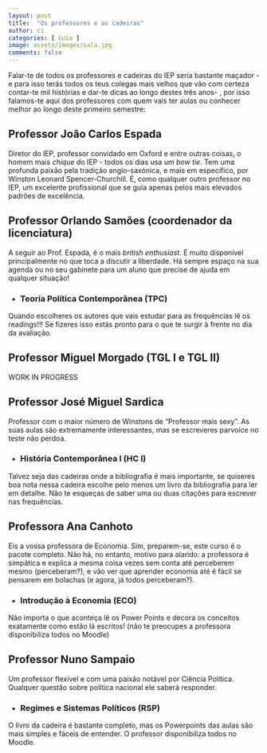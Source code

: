 ```yaml
---
layout: post
title:  "Os professores e as cadeiras"
author: ci
categories: [ Guia ]
image: assets/images/sala.jpg
comments: false
---
```

Falar-te de todos os professores e cadeiras do IEP seria bastante maçador - e para isso terás todos os teus colegas mais velhos que vão com certeza contar-te mil histórias e dar-te dicas ao longo destes três anos- , por isso falamos-te aqui dos professores com quem vais ter aulas ou conhecer melhor ao longo deste primeiro semestre:

## Professor João Carlos Espada
Diretor do IEP, professor convidado em Oxford e entre outras coisas, o homem mais *chique* do IEP - todos os dias usa um *bow tie*. Tem uma profunda paixão pela tradição anglo-saxónica, e mais em específico, por Winston Leonard Spencer-Churchill. É, como qualquer outro professor no IEP, um excelente profissional que se guia apenas pelos mais elevados padrões de excelência.

## Professor Orlando Samões (coordenador da licenciatura)
A seguir ao Prof. Espada, é o mais *british enthusiast*. É muito disponível principalmente no que toca a discutir a liberdade. Há sempre espaço na sua agenda ou no seu gabinete para um aluno que precise de ajuda em qualquer situação!

- ### Teoria Política Contemporânea (TPC)
Quando escolheres os autores que vais estudar para as frequências lê os readings!!! Se fizeres isso estás pronto para o que te surgir à frente no dia da avaliação.

## Professor Miguel Morgado (TGL I e TGL II)

WORK IN PROGRESS

## Professor José Miguel Sardica
Professor com o maior número de Winstons de “Professor mais sexy”. As suas aulas são extremamente interessantes, mas se escreveres parvoíce no teste não perdoa.

- ### História Contemporânea I (HC I)
Talvez seja das cadeiras onde a bibliografia é mais importante, se quiseres boa nota nessa cadeira escolhe pelo menos um livro da bibliografia para ler em detalhe. Não te esqueças de saber uma ou duas citações para escrever nas frequências.

## Professora Ana Canhoto
Eis a vossa professora de Economia. Sim, preparem-se, este curso é o pacote completo. Não há, no entanto, motivo para alarido: a professora é simpática e explica a mesma coisa vezes sem conta até perceberem mesmo (perceberam?), e vão ver que aprender economia até é fácil se pensarem em bolachas (e agora, já todos perceberam?).

- ### Introdução à Economia (ECO)
Não importa o que aconteça lê os Power Points e decora os conceitos exatamente como estão lá escritos! (não te preocupes a professora disponibiliza todos no Moodle)

## Professor Nuno Sampaio
Um professor flexível e com uma paixão notável por Ciência Política. Qualquer questão sobre política nacional ele saberá responder.  

- ### Regimes e Sistemas Políticos (RSP)
O livro da cadeira é bastante completo, mas os Powerpoints das aulas são mais simples e fáceis de entender. O professor disponibiliza todos no Moodle.
